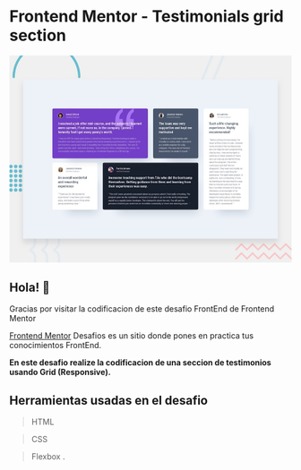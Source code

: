 # Frontend Mentor - Testimonials grid section

![Design preview for the Testimonials grid section coding challenge](./design/desktop-preview.jpg)

## Hola!  👋

Gracias por visitar la codificacion de este desafio FrontEnd de Frontend Mentor



[Frontend Mentor](https://www.frontendmentor.io) Desafios es un sitio donde pones en practica tus conocimientos FrontEnd.

**En este desafio realize la codificacion de una seccion de testimonios usando Grid (Responsive).**

## Herramientas usadas en el desafio
>HTML

>CSS

>Flexbox .
